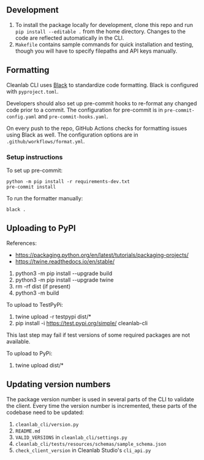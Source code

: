 ## Development

1. To install the package locally for development, clone this repo and run `pip install --editable .` from the home
   directory. Changes to the code are reflected automatically in the CLI.
2. `Makefile` contains sample commands for quick installation and testing, though you will have to specify filepaths and
   API keys manually.

## Formatting

Cleanlab CLI uses [Black](https://black.readthedocs.io/en/stable/) to standardize code formatting. Black is configured
with `pyproject.toml`.

Developers should also set up pre-commit hooks to re-format any changed code prior to a commit. The configuration for
pre-commit is in `pre-commit-config.yaml` and `pre-commit-hooks.yaml`.

On every push to the repo, GitHub Actions checks for formatting issues using Black as well. The configuration options
are in `.github/workflows/format.yml`.

### Setup instructions

To set up pre-commit:

```
python -m pip install -r requirements-dev.txt
pre-commit install
```

To run the formatter manually:

```
black .
```

## Uploading to PyPI

References:

- https://packaging.python.org/en/latest/tutorials/packaging-projects/
- https://twine.readthedocs.io/en/stable/

1. python3 -m pip install --upgrade build
2. python3 -m pip install --upgrade twine
3. rm -rf dist (if present)
4. python3 -m build

To upload to TestPyPi:

1. twine upload -r testpypi dist/*
2. pip install -i https://test.pypi.org/simple/ cleanlab-cli

This last step may fail if test versions of some required packages are not available.

To upload to PyPi:

1. twine upload dist/*

## Updating version numbers

The package version number is used in several parts of the CLI to validate the client. Every time the version number is
incremented, these parts of the codebase need to be updated:

1. `cleanlab_cli/version.py`
2. `README.md`
3. `VALID_VERSIONS` in `cleanlab_cli/settings.py`
4. `cleanlab_cli/tests/resources/schemas/sample_schema.json`
5. `check_client_version` in Cleanlab Studio's `cli_api.py`
